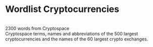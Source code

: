 # Wordlist Cryptocurrencies 
<br>
2300 words from Cryptospace
<br>
Cryptospace terms, names and abbreviations of the 500 largest cryptocurrencies 
and the names of the 60 largest crypto exchanges.

